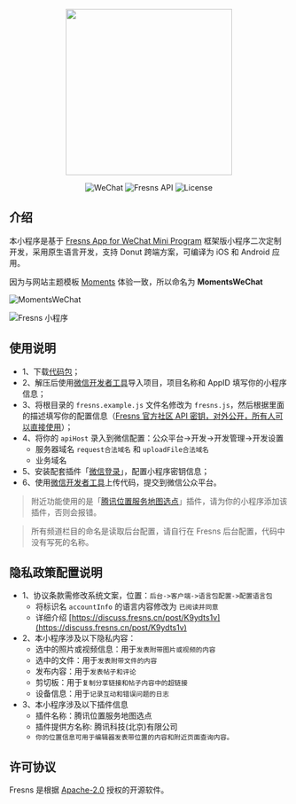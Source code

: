 <p align="center"><a href="https://fresns.cn" target="_blank"><img src="https://cdn.fresns.cn/images/logo.png" width="300"></a></p>

<p align="center">
<img src="https://img.shields.io/badge/WeChat-Mini%20Program-blueviolet" alt="WeChat">
<img src="https://img.shields.io/badge/Fresns%20API-2.x-orange" alt="Fresns API">
<img src="https://img.shields.io/badge/License-Apache--2.0-green" alt="License">
</p>

## 介绍

本小程序是基于 [Fresns App for WeChat Mini Program](https://github.com/fresns/wechat) 框架版小程序二次定制开发，采用原生语言开发，支持 Donut 跨端方案，可编译为 iOS 和 Android 应用。

因为与网站主题模板 [Moments](https://marketplace.fresns.com/open-source/detail/Moments) 体验一致，所以命名为 **MomentsWeChat**

![MomentsWeChat](https://files.fresns.org/wiki/previews/MomentsWeChat.png)

![Fresns 小程序](https://cdn.fresns.cn/images/miniprogram.png)

## 使用说明

- 1、下载[代码包](https://github.com/fresns/wechat-moments/releases)；
- 2、解压后使用[微信开发者工具](https://developers.weixin.qq.com/miniprogram/dev/devtools/download.html)导入项目，项目名称和 AppID 填写你的小程序信息；
- 3、将根目录的 `fresns.example.js` 文件名修改为 `fresns.js`，然后根据里面的描述填写你的配置信息（[Fresns 官方社区 API 密钥，对外公开，所有人可以直接使用](https://discuss.fresns.cn/post/RJ35gFtb)）；
- 4、将你的 `apiHost` 录入到微信配置：公众平台->开发->开发管理->开发设置
    - 服务器域名 `request合法域名` 和 `uploadFile合法域名`
    - 业务域名
- 5、安装配套插件「[微信登录](https://marketplace.fresns.cn/open-source/detail/WeChatLogin)」，配置小程序密钥信息；
- 6、使用[微信开发者工具](https://developers.weixin.qq.com/miniprogram/dev/devtools/download.html)上传代码，提交到微信公众平台。

> 附近功能使用的是「[腾讯位置服务地图选点](https://mp.weixin.qq.com/wxopen/plugindevdoc?appid=wx76a9a06e5b4e693e&token=&lang=zh_CN)」插件，请为你的小程序添加该插件，否则会报错。

> 所有频道栏目的命名是读取后台配置，请自行在 Fresns 后台配置，代码中没有写死的名称。

## 隐私政策配置说明

- 1、协议条款需修改系统文案，位置：`后台->客户端->语言包配置->配置语言包`
    - 将标识名 `accountInfo` 的语言内容修改为 `已阅读并同意`
    - 详细介绍 [https://discuss.fresns.cn/post/K9ydts1v](https://discuss.fresns.cn/post/K9ydts1v)
- 2、本小程序涉及以下隐私内容：
    - 选中的照片或视频信息：用于`发表附带图片或视频的内容`
    - 选中的文件：用于`发表附带文件的内容`
    - 发布内容：用于`发表帖子和评论`
    - 剪切板：用于`复制分享链接和帖子内容中的超链接`
    - 设备信息：用于`记录互动和错误问题的日志`
- 3、本小程序涉及以下插件信息
    - 插件名称：腾讯位置服务地图选点
    - 插件提供方名称: 腾讯科技(北京)有限公司
    - `你的位置信息可用于编辑器发表带位置的内容和附近页面查询内容。`

## 许可协议

Fresns 是根据 [Apache-2.0](https://opensource.org/licenses/Apache-2.0) 授权的开源软件。
